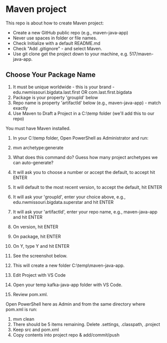# Maven project

This repo is about how to create Maven project:

- Create a new GitHub public repo (e.g., maven-java-app)
- Never use spaces in folder or file names. 
- Check Initialize with a default README.md
- Check "Add .gitignore"  -  and select Maven. 
- Use git clone get the project down to your machine, e.g. 517/maven-java-app.

## Choose Your Package Name

1. It must be unique worldwide - this is your brand - edu.nwmissouri.bigdata.last.first OR com.last.first.bigdata
1. Package is your property 'groupId' below
1. Repo name is property 'artifactId' below (e.g., maven-java-app)  - match exactly
1. Use Maven to Draft a Project in a C:\temp folder (we'll add this to our repo)

You must have Maven installed.
1. In your C:\temp folder, Open PowerShell as Administrator and run:
1. mvn archetype:generate
1. What does this command do? Guess how many project archetypes we can auto-generate?
1. It will ask you to choose a number or accept the default, to accept hit ENTER
1. It will default to the most recent version, to accept the default, hit ENTER
1. It will ask your 'groupId', enter your choice above, e.g., edu.nwmissouri.bigdata.superstar  and hit ENTER
1. It will ask your 'artifactId', enter your repo name, e.g., maven-java-app and hit ENTER
1. On version, hit ENTER
1. On package, hit ENTER
1. On Y, type Y and hit ENTER
1. See the screenshot below. 
1. This will create a new folder C:\temp\maven-java-app.
1. Edit Project with VS Code

1. Open your temp kafka-java-app folder with VS Code. 
1. Review pom.xml.

Open PowerShell here as Admin and from the same directory where pom.xml is run:
1. mvn clean
1. There should be 5 items remaining.  Delete
.settings, 
.classpath,
.project
1. Keep src and pom.xml
1. Copy contents into project repo & add/commit/push

